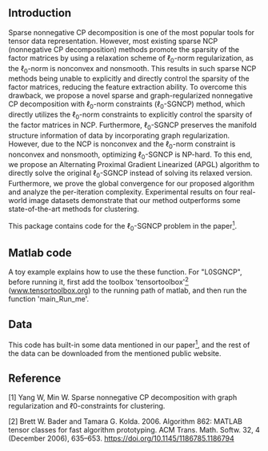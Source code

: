 ## Introduction
Sparse nonnegative CP decomposition is one of the most popular tools for tensor data representation.  However, most existing sparse NCP (nonnegative CP decomposition) methods promote the sparsity of the factor matrices by using a relaxation scheme of $\ell_{0}$-norm regularization, as the $\ell_{0}$-norm is nonconvex and nonsmooth. This results in such sparse NCP methods being unable to explicitly and directly control the sparsity of the factor matrices, reducing the feature extraction ability. 
To overcome this drawback,  we propose a novel sparse and graph-regularized nonnegative CP decomposition with $\ell_{0}$-norm constraints ($\ell_{0}$-SGNCP) method, which directly utilizes the $\ell_{0}$-norm constraints to explicitly control the sparsity of the factor matrices in NCP.  Furthermore, $\ell_{0}$-SGNCP preserves the manifold structure information of data by incorporating graph regularization. 
However, due to the NCP is nonconvex and the $\ell_{0}$-norm constraint is nonconvex and nonsmooth, optimizing $\ell_{0}$-SGNCP is NP-hard. 
To this end, we propose an Alternating Proximal Gradient Linearized (APGL) algorithm to directly solve the original $\ell_{0}$-SGNCP instead of solving its relaxed version. 
Furthermore, we prove the global convergence for our proposed algorithm and analyze the per-iteration complexity. Experimental results on four real-world image datasets demonstrate that our method outperforms some state-of-the-art methods for clustering. 

This package contains code for the $\ell_0$-SGNCP problem in the paper[<sup>1</sup>](#refer-id). 

## Matlab code
A toy example explains how to use the these function. For "L0SGNCP", before running it, first add the toolbox 'tensortoolbox'[<sup>2</sup>](#refer-id) (www.tensortoolbox.org) to the running path of matlab, and then run the function 'main_Run_me'. 


## Data
This code has built-in some data mentioned in our paper[<sup>1</sup>](#refer-id), and the rest of the data can be downloaded from the mentioned public website. 

## Reference
<div id="refer-id"></div>
[1] Yang W, Min W. Sparse nonnegative CP decomposition with graph regularization and ℓ0-constraints for clustering. 

[2] Brett W. Bader and Tamara G. Kolda. 2006. Algorithm 862: MATLAB tensor classes for fast algorithm prototyping. ACM Trans. Math. Softw. 32, 4 (December 2006), 635–653. https://doi.org/10.1145/1186785.1186794
